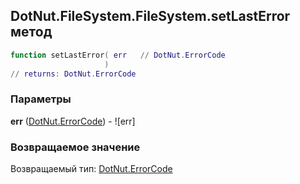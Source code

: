 ## DotNut.FileSystem.FileSystem.setLastError метод


```lua
function setLastError( err   // DotNut.ErrorCode
                     )
// returns: DotNut.ErrorCode
```


### Параметры

**err** ([DotNut.ErrorCode](../../../DotNut/ErrorCode.md)) - ![err]

### Возвращаемое значение

Возвращаемый тип: [DotNut.ErrorCode](../../../DotNut/ErrorCode.md)

